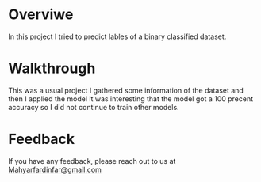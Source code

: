 # Overviwe

In this project I tried to predict lables of a binary classified dataset.

# Walkthrough

This was a usual project I gathered some information of the dataset and then I applied the model it was interesting that the model got a 100 precent accuracy so I did not continue to train other models.

# Feedback

If you have any feedback, please reach out to us at Mahyarfardinfar@gmail.com
